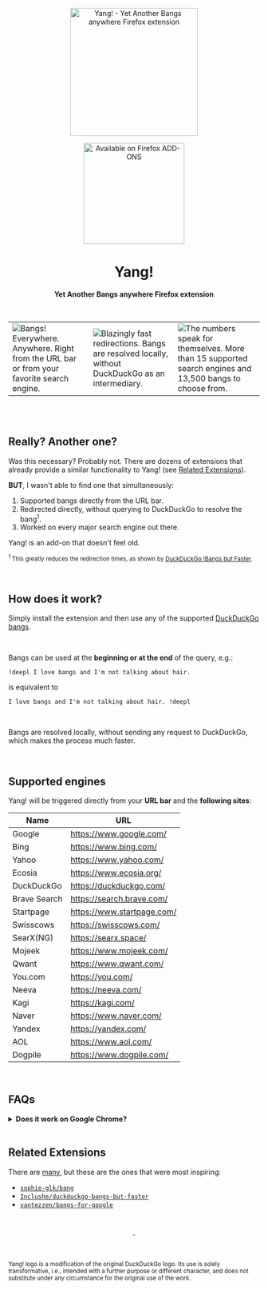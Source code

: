 <p align="center"><img width="256" src="https://user-images.githubusercontent.com/22967053/218319779-f000b2b7-d083-4d19-89dc-ef1d60e2c8c2.png" alt="Yang! - Yet Another Bangs anywhere Firefox extension"></p>

<p align="center"><a href="https://addons.mozilla.org/addon/yang-addon/"><img width="202" src="https://user-images.githubusercontent.com/22967053/218262747-3ef4af48-86c6-4e10-9e07-6b64b4910031.png" alt="Available on Firefox ADD-ONS"></a></p>

<h1 align="center">Yang!</h1>
<p align="center"><b>Yet Another Bangs anywhere Firefox extension</b></p>

<br>

||||
|-|-|-|
|![Bangs! Everywhere. Anywhere. Right from the URL bar or from your favorite search engine.](https://user-images.githubusercontent.com/22967053/218325173-06ec10b6-2776-41a4-ad2e-64ce5d7460ec.png)|![Blazingly fast redirections. Bangs are resolved locally, without DuckDuckGo as an intermediary.](https://user-images.githubusercontent.com/22967053/218325183-efb34a25-1018-472e-ac34-522af9309dd2.png)|![The numbers speak for themselves. More than 15 supported search engines and 13,500 bangs to choose from.](https://user-images.githubusercontent.com/22967053/218325186-2c5f8db0-e3bf-4727-9035-88343dc43c4b.png)|

<br><br>

## Really? Another one?

Was this necessary? Probably not. There are dozens of extensions that already
provide a similar functionality to Yang! (see [Related
Extensions](#related-extensions)).

**BUT**, I wasn't able to find one that simultaneously:

1. Supported bangs directly from the URL bar.
2. Redirected directly, without querying to DuckDuckGo to resolve the
   bang<sup>1</sup>.
3. Worked on every major search engine out there.

Yang! is an add-on that doesn't feel old.

<sub><sup>1</sup> This greatly reduces the redirection times, as shown by
[DuckDuckGo !Bangs but Faster](https://bangs-but-faster.inclushe.com/).</small></sub>

<br>

## How does it work?

Simply install the extension and then use any of the supported [DuckDuckGo
bangs](https://duckduckgo.com/bangs).

<br>

Bangs can be used at the **beginning or at the end** of the query, e.g.:

```console
!deepl I love bangs and I'm not talking about hair.
```

is equivalent to

```console
I love bangs and I'm not talking about hair. !deepl
```

<br>

Bangs are resolved locally, without sending any request to DuckDuckGo, which
makes the process much faster.

<br>

## Supported engines

Yang! will be triggered directly from your **URL bar** and the **following
sites**:

| Name | URL |
|-|-|
| Google | https://www.google.com/
| Bing | https://www.bing.com/
| Yahoo | https://www.yahoo.com/
| Ecosia | https://www.ecosia.org/
| DuckDuckGo | https://duckduckgo.com/
| Brave Search | https://search.brave.com/
| Startpage | https://www.startpage.com/
| Swisscows | https://swisscows.com/
| SearX(NG) | https://searx.space/
| Mojeek | https://www.mojeek.com/
| Qwant | https://www.qwant.com/
| You.com | https://you.com/
| Neeva | https://neeva.com/
| Kagi | https://kagi.com/
| Naver | https://www.naver.com/
| Yandex | https://yandex.com/
| AOL | https://www.aol.com/
| Dogpile | https://www.dogpile.com/

<br>

## FAQs

<details>
  <summary><b>Does it work on Google Chrome?</b></summary>
  <p><br>No clue, I don't have that package installed on my system. I will not
  give support to it myself, but PRs are welcome.</p>
</details>

<br>

## Related Extensions

There are [many](https://addons.mozilla.org/en-US/firefox/search/?q=bangs), but
these are the ones that were most inspiring:

- [`sophie-glk/bang`](https://github.com/sophie-glk/bang)
- [`Inclushe/duckduckgo-bangs-but-faster`](https://gitlab.com/Inclushe/duckduckgo-bangs-but-faster)
- [`vantezzen/bangs-for-google`](https://github.com/vantezzen/bangs-for-google)

<br>
<p align="center"><sub>-</sub></p>
<br>

<sub>Yang! logo is a modification of the original DuckDuckGo logo. Its use is
solely transformative, i.e., intended with a further purpose or different
character, and does not substitute under any circumstance for the original
use of the work.</sub>
